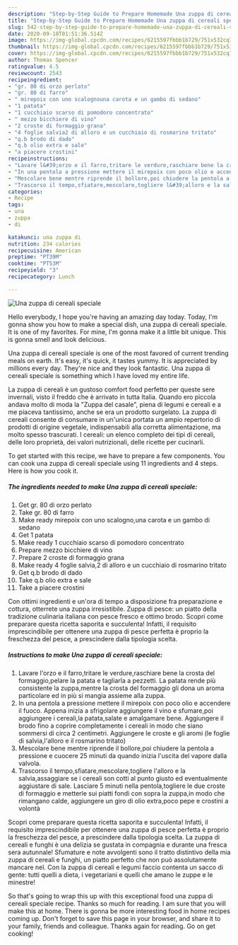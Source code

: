 ```yaml
---
description: "Step-by-Step Guide to Prepare Homemade Una zuppa di cereali speciale"
title: "Step-by-Step Guide to Prepare Homemade Una zuppa di cereali speciale"
slug: 542-step-by-step-guide-to-prepare-homemade-una-zuppa-di-cereali-speciale
date: 2020-09-18T01:51:36.514Z
image: https://img-global.cpcdn.com/recipes/6215597fbbb1b729/751x532cq70/una-zuppa-di-cereali-speciale-recipe-main-photo.jpg
thumbnail: https://img-global.cpcdn.com/recipes/6215597fbbb1b729/751x532cq70/una-zuppa-di-cereali-speciale-recipe-main-photo.jpg
cover: https://img-global.cpcdn.com/recipes/6215597fbbb1b729/751x532cq70/una-zuppa-di-cereali-speciale-recipe-main-photo.jpg
author: Thomas Spencer
ratingvalue: 4.5
reviewcount: 2543
recipeingredient:
- "gr. 80 di orzo perlato"
- "gr. 80 di farro"
- " mirepoix con uno scalognouna carota e un gambo di sedano"
- "1 patata"
- "1 cucchiaio scarso di pomodoro concentrato"
- " mezzo bicchiere di vino"
- "2 croste di formaggio grana"
- "4 foglie salvia2 di alloro e un cucchiaio di rosmarino tritato"
- "q.b brodo di dado"
- "q.b olio extra e sale"
- "a piacere crostini"
recipeinstructions:
- "Lavare l&#39;orzo e il farro,tritare le verdure,raschiare bene la crosta del formaggio,pelare la patata e tagliarla a pezzetti. La patata rende più consistente la zuppa,mentre la crosta del formaggio gli dona un aroma particolare ed in più si mangia assieme alla zuppa."
- "In una pentola a pressione mettere il mirepoix con poco olio e accendere il fuoco. Appena inizia a sfrigolare aggiungere il vino e sfumare,poi aggiungere i cereali,la patata,salate e amalgamare bene. Aggiungere il brodo fino a coprire completamente i cereali in modo che siano sommersi di circa 2 centimetri. Aggiungere le croste e gli aromi (le foglie di salvia,l&#39;alloro e il rosmarino tritato)"
- "Mescolare bene mentre riprende il bollore,poi chiudere la pentola a pressione e cuocere 25 minuti da quando inizia l&#39;uscita del vapore dalla valvola."
- "Trascorso il tempo,sfiatare,mescolare,togliere l&#39;alloro e la salvia,assaggiare se i cereali son cotti al punto giusto ed eventualmente aggiustare di sale. Lasciare 5 minuti nella pentola,togliere le due croste di formaggio e metterle sui piatti fondi con sopra la zuppa,in modo che rimangano calde, aggiungere un giro di olio extra,poco pepe e crostini a volontà"
categories:
- Recipe
tags:
- una
- zuppa
- di

katakunci: una zuppa di 
nutrition: 234 calories
recipecuisine: American
preptime: "PT39M"
cooktime: "PT53M"
recipeyield: "3"
recipecategory: Lunch

---
```



![Una zuppa di cereali speciale](https://img-global.cpcdn.com/recipes/6215597fbbb1b729/751x532cq70/una-zuppa-di-cereali-speciale-recipe-main-photo.jpg)

Hello everybody, I hope you're having an amazing day today. Today, I'm gonna show you how to make a special dish, una zuppa di cereali speciale. It is one of my favorites. For mine, I'm gonna make it a little bit unique. This is gonna smell and look delicious.

Una zuppa di cereali speciale is one of the most favored of current trending meals on earth. It's easy, it's quick, it tastes yummy. It is appreciated by millions every day. They're nice and they look fantastic. Una zuppa di cereali speciale is something which I have loved my entire life.

La zuppa di cereali è un gustoso comfort food perfetto per queste sere invernali, visto il freddo che è arrivato in tutta Italia. Quando ero piccola andava molto di moda la &#34;Zuppa del casale&#34;, piena di legumi e cereali e a me piaceva tantissimo, anche se era un prodotto surgelato. La zuppa di cereali consente di consumare in un&#39;unica portata un ampio repertorio di prodotti di origine vegetale, indispensabili alla corretta alimentazione, ma molto spesso trascurati. I cereali: un elenco completo dei tipi di cereali, delle loro proprietà, dei valori nutrizionali, delle ricette per cucinarli.


To get started with this recipe, we have to prepare a few components. You can cook una zuppa di cereali speciale using 11 ingredients and 4 steps. Here is how you cook it.

<!--inarticleads1-->

##### The ingredients needed to make Una zuppa di cereali speciale:

1. Get gr. 80 di orzo perlato
1. Take gr. 80 di farro
1. Make ready  mirepoix con uno scalogno,una carota e un gambo di sedano
1. Get 1 patata
1. Make ready 1 cucchiaio scarso di pomodoro concentrato
1. Prepare  mezzo bicchiere di vino
1. Prepare 2 croste di formaggio grana
1. Make ready 4 foglie salvia,2 di alloro e un cucchiaio di rosmarino tritato
1. Get q.b brodo di dado
1. Take q.b olio extra e sale
1. Take a piacere crostini


Con ottimi ingredienti e un&#39;ora di tempo a disposizione fra preparazione e cottura, otterrete una zuppa irresistibile. Zuppa di pesce: un piatto della tradizione culinaria italiana con pesce fresco e ottimo brodo. Scopri come preparare questa ricetta saporita e succulenta! Infatti, il requisito imprescindibile per ottenere una zuppa di pesce perfetta è proprio la freschezza del pesce, a prescindere dalla tipologia scelta. 

<!--inarticleads2-->

##### Instructions to make Una zuppa di cereali speciale:

1. Lavare l&#39;orzo e il farro,tritare le verdure,raschiare bene la crosta del formaggio,pelare la patata e tagliarla a pezzetti. La patata rende più consistente la zuppa,mentre la crosta del formaggio gli dona un aroma particolare ed in più si mangia assieme alla zuppa.
1. In una pentola a pressione mettere il mirepoix con poco olio e accendere il fuoco. Appena inizia a sfrigolare aggiungere il vino e sfumare,poi aggiungere i cereali,la patata,salate e amalgamare bene. Aggiungere il brodo fino a coprire completamente i cereali in modo che siano sommersi di circa 2 centimetri. Aggiungere le croste e gli aromi (le foglie di salvia,l&#39;alloro e il rosmarino tritato)
1. Mescolare bene mentre riprende il bollore,poi chiudere la pentola a pressione e cuocere 25 minuti da quando inizia l&#39;uscita del vapore dalla valvola.
1. Trascorso il tempo,sfiatare,mescolare,togliere l&#39;alloro e la salvia,assaggiare se i cereali son cotti al punto giusto ed eventualmente aggiustare di sale. Lasciare 5 minuti nella pentola,togliere le due croste di formaggio e metterle sui piatti fondi con sopra la zuppa,in modo che rimangano calde, aggiungere un giro di olio extra,poco pepe e crostini a volontà


Scopri come preparare questa ricetta saporita e succulenta! Infatti, il requisito imprescindibile per ottenere una zuppa di pesce perfetta è proprio la freschezza del pesce, a prescindere dalla tipologia scelta. La zuppa di cereali e funghi è una delizia se gustata in compagnia e durante una fresca sera autunnale! Sfumature e note avvolgenti sono il tratto distintivo della mia zuppa di cereali e funghi, un piatto perfetto che non può assolutamente mancare nel. Con la zuppa di cereali e legumi faccio contenta un sacco di gente: tutti quelli a dieta, i vegetariani e quelli che amano le zuppe e le minestre! 

So that's going to wrap this up with this exceptional food una zuppa di cereali speciale recipe. Thanks so much for reading. I am sure that you will make this at home. There is gonna be more interesting food in home recipes coming up. Don't forget to save this page in your browser, and share it to your family, friends and colleague. Thanks again for reading. Go on get cooking!
